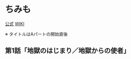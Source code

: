 # ちみも

[公式](https://anime.shochiku.co.jp/chimimo/) 
[WIKI](https://ja.wikipedia.org/wiki/%E3%81%A1%E3%81%BF%E3%82%82) 

※ タイトルはAパートの開始直後

## 第1話「地獄のはじまり／地獄からの使者」
